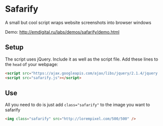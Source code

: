 # Safarify
A small but cool script wraps website screenshots into browser windows

Demo: http://emdigital.ru/labs/demos/safarify/demo.html

## Setup

The script uses jQuery. Include it as well as the script file. Add these lines to the `head` of your webpage:

```html
<script src="https://ajax.googleapis.com/ajax/libs/jquery/2.1.4/jquery.min.js"></script>
<script src="safarify.js"></script>
```

## Use
All you need to do is just add `class="safarify"` to the image you want to safarify
```html
<img class="safarify" src="http://lorempixel.com/500/500" />
```

